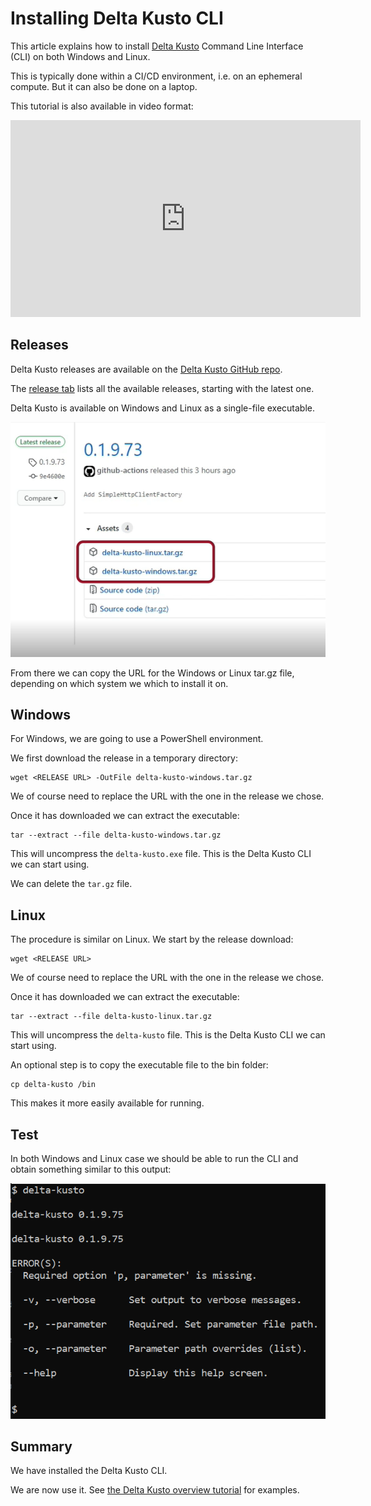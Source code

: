 #   Installing Delta Kusto CLI

This article explains how to install [Delta Kusto](https://github.com/microsoft/delta-kusto) Command Line Interface (CLI) on both Windows and Linux.

This is typically done within a CI/CD environment, i.e. on an ephemeral compute.  But it can also be done on a laptop.

This tutorial is also available in video format:

<iframe width="560" height="315" src="https://www.youtube.com/embed/ywCkANu0RCg" title="YouTube video player" frameborder="0" allow="accelerometer; autoplay; clipboard-write; encrypted-media; gyroscope; picture-in-picture" allowfullscreen></iframe>

## Releases

Delta Kusto releases are available on the [Delta Kusto GitHub repo](https://github.com/microsoft/delta-kusto).

The [release tab](https://github.com/microsoft/delta-kusto/releases) lists all the available releases, starting with the latest one.

Delta Kusto is available on Windows and Linux as a single-file executable.

![Releases](releases.png)

From there we can copy the URL for the Windows or Linux tar.gz file, depending on which system we which to install it on.

## Windows

For Windows, we are going to use a PowerShell environment.

We first download the release in a temporary directory:

```
wget <RELEASE URL> -OutFile delta-kusto-windows.tar.gz
```

We of course need to replace the URL with the one in the release we chose.

Once it has downloaded we can extract the executable:

```
tar --extract --file delta-kusto-windows.tar.gz
```

This will uncompress the `delta-kusto.exe` file.  This is the Delta Kusto CLI we can start using.

We can delete the `tar.gz` file.

## Linux

The procedure is similar on Linux.  We start by the release download:

```
wget <RELEASE URL>
```

We of course need to replace the URL with the one in the release we chose.

Once it has downloaded we can extract the executable:

```
tar --extract --file delta-kusto-linux.tar.gz
```

This will uncompress the `delta-kusto` file.  This is the Delta Kusto CLI we can start using.

An optional step is to copy the executable file to the bin folder:

```
cp delta-kusto /bin
```

This makes it more easily available for running.

## Test

In both Windows and Linux case we should be able to run the CLI and obtain something similar to this output:

![Test output](test.png)

## Summary

We have installed the Delta Kusto CLI.

We are now use it.  See [the Delta Kusto overview tutorial](../overview-tutorial/README.md) for examples.